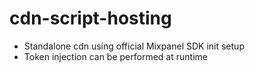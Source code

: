 # cdn-script-hosting <br>
- Standalone cdn using official Mixpanel SDK init setup
- Token injection can be performed at runtime
